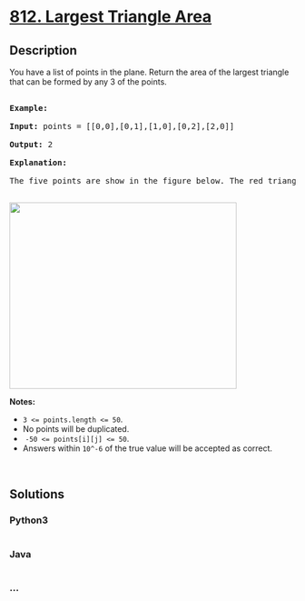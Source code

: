 # [812. Largest Triangle Area](https://leetcode.com/problems/largest-triangle-area)



## Description

<p>You have a list of points in the plane. Return the area of the largest triangle that can be formed by any 3 of the points.</p>



<pre>

<strong>Example:</strong>

<strong>Input:</strong> points = [[0,0],[0,1],[1,0],[0,2],[2,0]]

<strong>Output:</strong> 2

<strong>Explanation:</strong> 

The five points are show in the figure below. The red triangle is the largest.

</pre>



<p><img alt="" src="https://cdn.jsdelivr.net/gh/yanglr/leetcode-ac@master/assets/0800-0899/0812.Largest%20Triangle%20Area/images/1027.png" style="height:328px; width:400px" /></p>



<p><strong>Notes: </strong></p>



<ul>
	<li><code>3 &lt;= points.length &lt;= 50</code>.</li>
	<li>No points will be duplicated.</li>
	<li>&nbsp;<code>-50 &lt;= points[i][j] &lt;= 50</code>.</li>
	<li>Answers within&nbsp;<code>10^-6</code>&nbsp;of the true value will be accepted as correct.</li>
</ul>



<p>&nbsp;</p>



## Solutions

<!-- tabs:start -->

### **Python3**

```python

```

### **Java**

```java

```

### **...**

```

```

<!-- tabs:end -->

